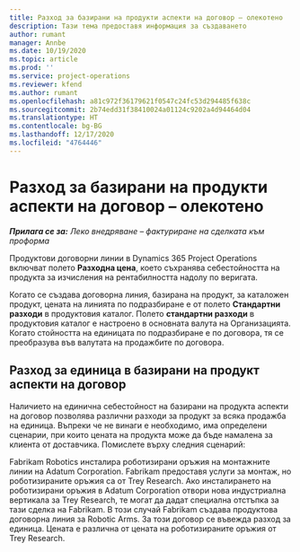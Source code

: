 ```yaml
---
title: Разход за базирани на продукти аспекти на договор – олекотено
description: Тази тема предоставя информация за създаването
author: rumant
manager: Annbe
ms.date: 10/19/2020
ms.topic: article
ms.prod: ''
ms.service: project-operations
ms.reviewer: kfend
ms.author: rumant
ms.openlocfilehash: a81c972f36179621f0547c24fc53d294485f638c
ms.sourcegitcommit: 2b74edd31f38410024a01124c9202a4d94464d04
ms.translationtype: HT
ms.contentlocale: bg-BG
ms.lasthandoff: 12/17/2020
ms.locfileid: "4764446"
---
```

# <a name="cost-product-based-contract-lines---lite"></a>Разход за базирани на продукти аспекти на договор – олекотено

_**Прилага се за:** Леко внедряване – фактуриране на сделката към проформа_


Продуктови договорни линии в Dynamics 365 Project Operations включват полето **Разходна цена**, което съхранява себестойността на продукта за изчисления на рентабилността надолу по веригата.

Когато се създава договорна линия, базирана на продукт, за каталожен продукт, цената на линията по подразбиране е от полето **Стандартни разходи** в продуктовия каталог. Полето **стандартни разходи** в продуктовия каталог е настроено в основната валута на Организацията. Когато стойността на единицата по подразбиране е по договора, тя се преобразува във валутата на продажбите по договора.

## <a name="unit-cost-on-a-product-based-contract-line"></a>Разход за единица в базирани на продукт аспекти на договор

Наличието на единична себестойност на базирани на продукта аспекти на договор позволява различни разходи за продукт за всяка продажба на единица. Въпреки че не винаги е необходимо, има определени сценарии, при които цената на продукта може да бъде намалена за клиента от доставчика. Помислете върху следния сценарий:

Fabrikam Robotics инсталира роботизирани оръжия на монтажните линии на Adatum Corporation. Fabrikam предоставя услуги за монтаж, но роботизираните оръжия са от Trey Research. Ако инсталирането на роботизирани оръжия в Adatum Corporation отвори нова индустриална вертикала за Trey Research, те могат да дадат специална отстъпка за тази сделка на Fabrikam. В този случай Fabrikam създава продуктова договорна линия за Robotic Arms. За този договор се въвежда разход за единица. Цената е различна от цената на роботизираните оръжия от Trey Research.
